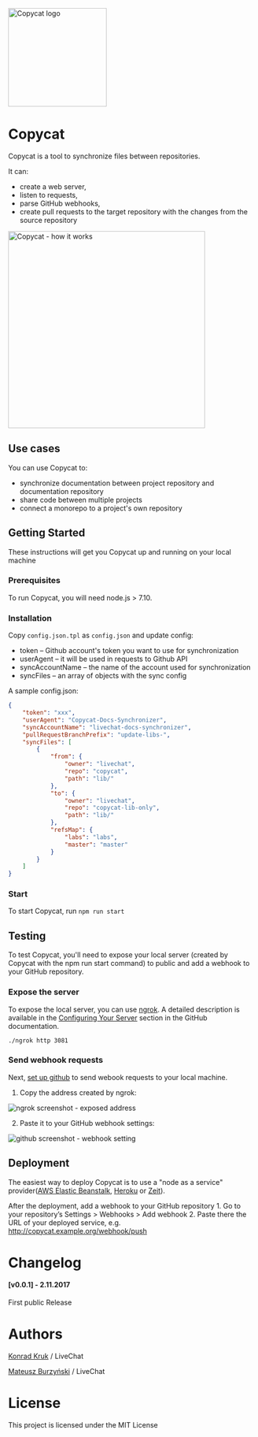 <img src="https://static.staging.livechatinc.com/1520/OY0OYN7GUH/fd36406499d70e560c0e61b19fa1a392/copycat.png" alt="Copycat logo" width="200px">

# Copycat

Copycat is a tool to synchronize files between repositories.

It can:
- create a web server,
- listen to requests,
- parse GitHub webhooks,
- create pull requests to the target repository with the changes from the source repository

<img src="https://static.staging.livechatinc.com/1520/OY0O0Q2OFU/c8d6a88d4a2467e03c993acaddd445f7/copycat-chart.png" alt="Copycat - how it works" width="400px">

## Use cases

You can use Copycat to:

- synchronize documentation between project repository and documentation repository
- share code between multiple projects
- connect a monorepo to a project's own repository

## Getting Started

These instructions will get you Copycat up and running on your local machine

### Prerequisites

To run Copycat, you will need node.js > 7.10.

### Installation

Copy `config.json.tpl` as `config.json` and update config:

- token – Github account's token you want to use for synchronization
- userAgent – it will be used in requests to Github API
- syncAccountName – the name of the account used for synchronization
- syncFiles – an array of objects with the sync config

A sample config.json:

```json
{
    "token": "xxx",
    "userAgent": "Copycat-Docs-Synchronizer",
    "syncAccountName": "livechat-docs-synchronizer",
    "pullRequestBranchPrefix": "update-libs-",
    "syncFiles": [
        {
            "from": {
                "owner": "livechat",
                "repo": "copycat",
                "path": "lib/"
            },
            "to": {
                "owner": "livechat",
                "repo": "copycat-lib-only",
                "path": "lib/"
            },
            "refsMap": {
                "labs": "labs",
                "master": "master"
            }
        }
    ]
}

```

### Start

To start Copycat, run `npm run start`

## Testing

To test Copycat, you'll need to expose your local server (created by Copycat with the npm run start command) to public and add a webhook to your GitHub repository.

### Expose the server

To expose the local server, you can use [ngrok](https://ngrok.com/). A detailed description is available in the [Configuring Your Server](https://developer.github.com/webhooks/configuring/) section in the GitHub documentation.

```
./ngrok http 3081
```

### Send webhook requests

Next, [set up github](https://developer.github.com/webhooks/creating/) to send webook requests to your local machine.

1. Copy the address created by ngrok:

<img src="https://static.staging.livechatinc.com/1520/OY0O0S6C34/5758871df367f1d68cc246dc3dc39331/config1.png" alt="ngrok screenshot - exposed address">

2. Paste it to your GitHub webhook settings:

<img src="https://static.staging.livechatinc.com/1520/OY0O0S6C34/4a728e5227c1d1e45dd63d39b0f691d4/config2.png" alt="github screenshot - webhook setting">

## Deployment

The easiest way to deploy Copycat is to use a "node as a service" provider([AWS Elastic Beanstalk](https://aws.amazon.com/elasticbeanstalk/), [Heroku](https://heroku.com) or [Zeit](https://zeit.co/)).

After the deployment, add a webhook to your GitHub repository
    1. Go to your repository’s Settings > Webhooks > Add webhook
    2. Paste there the URL of your deployed service, e.g. http://copycat.example.org/webhook/push

# Changelog

#### [v0.0.1] - 2.11.2017
First public Release

# Authors

[Konrad Kruk](https://twitter.com/konradkpl) / LiveChat

[Mateusz Burzyński](https://twitter.com/AndaristRake) / LiveChat

# License

This project is licensed under the MIT License 
